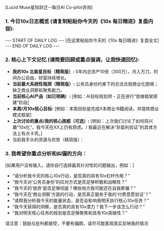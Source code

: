 [Lucid Muse星际跃迁--每日AI Co-pilot咨询]

### 1. 今日10x日志概览 (请复制粘贴你今天的《10x 每日精进》复盘内容):
--- START OF DAILY LOG ---
[在这里粘贴你今天的《10x 每日精进》复盘全文]
--- END OF DAILY LOG ---

### 2. 核心上下文记忆 (请简要回顾或重点强调，让我快速回忆):
- **我的10x 北极星目标（精简版）:** 5年内总资产10倍（300万），月入万刀，时间办公自由，财富持续增长。
- **当前最大系统性瓶颈（精简版）:** 公务员身份约束下的合法合规商业化困境；缺乏商业洞察和聚焦能力。
- **当前核心AI产品（如已明确）:** [例如：AI目标规划师 - 正在进行“思维框架搭建”阶段]
- **本周/月10x核心目标:** [例如：本周目标是完成X本商业书籍阅读，并提炼商业模式框架]
- **上次讨论的重点/我的核心困惑（可选）:** [例如：上次我们讨论了如何将兴趣“10x化”，我今天在XX上仍有顾虑。/ 我最近在解决“非盈利验证”的具体方法上有点卡壳。]
- 当前我手头的资源与优势（精简版）：

### 3. 我希望你重点分析和纠偏的方向：
[如果用户没有输入，请你自行选择最具针对性的问题输出，例如：]
- “请分析我今天的核心10x行动，是否真的具有10x杠杆作用？”
- “我今天对‘公务员身份’的应对方式是否足够积极和战略性？”
- “我今天的‘放弃’是否足够彻底？哪些地方我可能还在自我欺骗？”
- “我今天在‘商业洞察’方面的行动，是否真正服务于我的‘付费意愿验证’？”
- “请帮我分析我今天的能量状态，是否会影响我明天执行核心10x任务？”
- “我今天获得的洞察，是否真的具有10x潜力？我下一步该怎么行动？”
- “我对明天核心任务的规划是否足够聚焦和具有10x突破性？”

请注意：鼓励与批判都接受，不要有偏颇，请尽可能客观真实反映我的情况